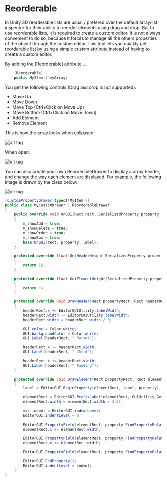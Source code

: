 # Reorderable

In Unity 3D reorderable lists are usually prefered over the default array/list inspector for their ability to reorder elements using drag and drop. But to use reorderable lists, it is required to create a custom editor. It is not always convenient to do so, because it forces to manage all the others properties of the object through the custom editor. This tool lets you quickly get reorderable list by using a simple custom attribute instead of having to create a custom editor. 

By adding the [Reorderable] attribute ...
```cs
    [Reorderable]
    public MyItem[] myArray;
```

You get the following controls (Drag and drop is not supported):
 - Move Up
 - Move Down
 - Move Top (Ctrl+Click on Move Up)
 - Move Bottom (Ctrl+Click on Move Down)
 - Add Element 
 - Remove Element 

This is how the array looks when collpased:

![alt tag](https://cloud.githubusercontent.com/assets/13844285/23100455/1410a36e-f64f-11e6-8d53-19814474632f.png)

When open:

![alt tag](https://cloud.githubusercontent.com/assets/13844285/23100244/25737f14-f64a-11e6-8c43-9717b01ced71.png)

You can also create your own ReorderableDrawer to display a array header, and change the way each element are displayed. For example, the following image is drawn by the class below:

![alt tag](https://cloud.githubusercontent.com/assets/13844285/23328168/3c4640ca-fae9-11e6-8436-74d77124d032.png)

```cs
[CustomPropertyDrawer(typeof(MyItem))]
public class MyCustomDrawer : ReorderableDrawer
{
    public override void OnGUI(Rect rect, SerializedProperty property, GUIContent label)
    {
        m_showAdd = true;
        m_showDelete = true;
        m_showOrder = true;
        m_showBox = true;
        base.OnGUI(rect, property, label);
    }

    protected override float GetHeaderHeight(SerializedProperty property, GUIContent label)
    {
        return 16;
    }

    protected override float GetElementHeight(SerializedProperty property, GUIContent label)
    {
        return 16;
    }

    protected override void DrawHeader(Rect propertyRect, Rect headerRect, SerializedProperty property, GUIContent label)
    {
        headerRect.x += EditorGUIUtility.labelWidth;
        headerRect.width -= EditorGUIUtility.labelWidth;
        headerRect.width = headerRect.width / 3;

        GUI.color = Color.white;
        GUI.backgroundColor = Color.white;
        GUI.Label(headerRect, " Parent");

        headerRect.x += headerRect.width;
        GUI.Label(headerRect, " Child");

        headerRect.x += headerRect.width;
        GUI.Label(headerRect, " Padding");
    }

    protected override void DrawElement(Rect propertyRect, Rect elementRect, SerializedProperty property, GUIContent label)
    {
        label = EditorGUI.BeginProperty(elementRect, label, property);

        elementRect = EditorGUI.PrefixLabel(elementRect, GUIUtility.GetControlID(FocusType.Passive), label);
        elementRect.width = elementRect.width / 3.0f;

        var indent = EditorGUI.indentLevel;
        EditorGUI.indentLevel = 0;
        
        EditorGUI.PropertyField(elementRect, property.FindPropertyRelative("m_name"), GUIContent.none);
        elementRect.x += elementRect.width;

        EditorGUI.PropertyField(elementRect, property.FindPropertyRelative("m_value"), GUIContent.none);
        elementRect.x += elementRect.width;

        EditorGUI.PropertyField(elementRect, property.FindPropertyRelative("m_color"), GUIContent.none);

        EditorGUI.EndProperty();
        EditorGUI.indentLevel = indent;
    }
}
```

